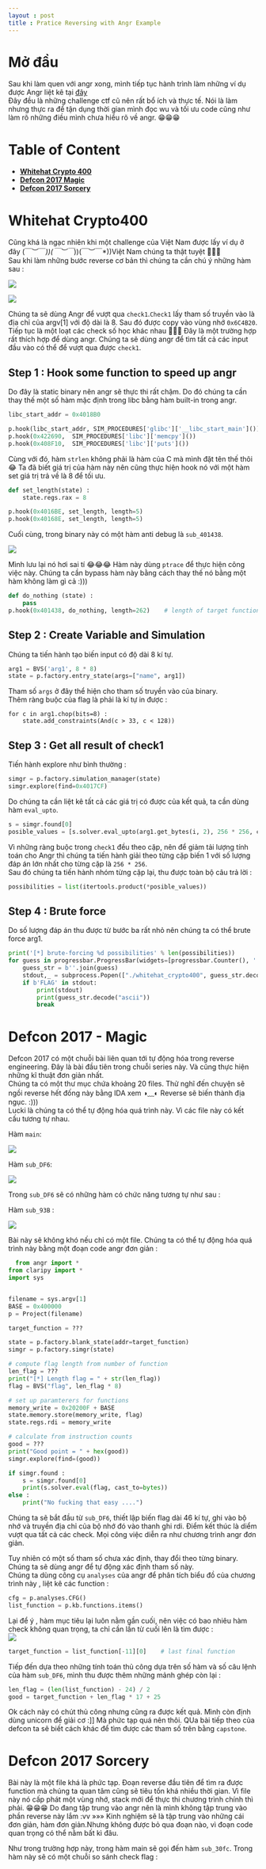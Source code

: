 ```yaml
---
layout : post
title : Pratice Reversing with Angr Example 
--- 
```


# Mở đầu   
Sau khi làm quen với angr xong, mình tiếp tục hành trình làm những ví dụ được Angr liệt kê tại [đây](https://docs.angr.io/examples#whitehat-ctf-2015-crypto-400)  
Đây đều là những challenge ctf cũ nên rất bổ ích và thực tế. Nói là làm nhưng thực ra để tận dụng thời gian mình đọc wu và tối ưu code cũng như làm rõ những điều mình chưa hiểu rõ về angr. 😁😁😁

# Table of Content   
  - [**Whitehat Crypto 400**](#wu1)
  - [**Defcon 2017 Magic**](#wu2)   
  - [**Defcon 2017 Sorcery**](#wu3)
<a name="wu1"></a>   
    
    


# Whitehat Crypto400 
Cũng khá là ngạc nhiên khi một challenge của Việt Nam được lấy ví dụ ở đây \(￣︶￣*\))\(￣︶￣*\))\(￣︶￣*\))Việt Nam chúng ta thật tuyệt 🤗🤗🤗    
Sau khi làm những bước reverse cơ bản thì chúng ta cần chú ý những hàm sau :    

![](/ctf/re/angr/whitehat/hinh1.PNG)    

![](/ctf/re/angr/whitehat/hinh2.PNG)    

Chúng ta sẽ dùng Angr để vượt qua ```check1```.```Check1``` lấy tham số truyền vào là địa chỉ của argv[1] với độ dài là 8. Sau đó được copy vào vùng nhớ ```0x6C4B20```. Tiếp tục là một loạt các check số học khác nhau 🧐🧐🧐 Đây là một trường hợp rất thích hợp để dùng angr. Chúng ta sẽ dùng angr để tìm tất cả các input đầu vào có thể để vượt qua được ```check1```.   

## Step 1 : Hook some function to speed up angr   
Do đây là static binary nên angr sẽ thực thi rất chậm. Do đó chúng ta cần thay thế một số hàm mặc định trong libc bằng hàm built-in trong angr.   

```python
libc_start_addr = 0x4018B0 

p.hook(libc_start_addr, SIM_PROCEDURES['glibc']['__libc_start_main']())
p.hook(0x422690,  SIM_PROCEDURES['libc']['memcpy']())
p.hook(0x408F10,  SIM_PROCEDURES['libc']['puts']()) 
```   

Cùng với đó, hàm ```strlen``` không phải là hàm của C mà mình đặt tên thế thôi 😂 Ta đã biết giá trị của hàm này nên cũng thực hiện hook nó với một hàm set giá trị trả về là 8 để tối ưu.   
```python
def set_length(state) : 
    state.regs.rax = 8 

p.hook(0x4016BE, set_length, length=5) 
p.hook(0x40168E, set_length, length=5) 
```    

Cuối cùng, trong binary này có một hàm anti debug là ```sub_401438```.   

![](/ctf/re/angr/whitehat/hinh3.PNG)   

Mình lưu lại nó hơi sai tí 😂😂😂 Hàm này dùng ```ptrace``` để thực hiện công việc này. Chúng ta cần bypass hàm này bằng cách thay thế nó bằng một hàm không làm gì cả :)))   

```python
def do_nothing (state) : 
    pass 
p.hook(0x401438, do_nothing, length=262)    # length of target function 
```   

## Step 2 : Create Variable and Simulation   
Chúng ta tiến hành tạo biến input có độ dài 8 kí tự.  
```python
arg1 = BVS('arg1', 8 * 8) 
state = p.factory.entry_state(args=["name", arg1]) 
``` 
Tham số ```args``` ở đây thể hiện cho tham số truyền vào của binary.  
Thêm ràng buộc của flag là phải là kí tự in được :   
```
for c in arg1.chop(bits=8) : 
    state.add_constraints(And(c > 33, c < 128))
```
## Step 3 : Get all result of check1    
Tiến hành explore như bình thường :    
```python
simgr = p.factory.simulation_manager(state)  
simgr.explore(find=0x4017CF)      
```   


Do chúng ta cần liệt kê tất cả các giá trị có được của kết quả, ta cần dùng hàm ```eval_upto```.   
```python
s = simgr.found[0] 
posible_values = [s.solver.eval_upto(arg1.get_bytes(i, 2), 256 * 256, cast_to=bytes) for i in range(0,8,2)]
```   
Vì những ràng buộc trong ```check1``` đều theo cặp, nên để giảm tải lượng tính toán cho Angr thì chúng ta tiến hành giải theo từng cặp biến 1 với số lượng đáp án lớn nhất cho từng cặp là ```256 * 256```.    
Sau đó chúng ta tiến hành nhóm từng cặp lại, thu được toàn bộ câu trả lời :   
```python
possibilities = list(itertools.product(*posible_values))
```   

## Step 4 : Brute force   
Do số lượng đáp án thu được từ bước ba rất nhỏ nên chúng ta có thể brute force arg1.   
```python 
print('[*] brute-forcing %d possibilities' % len(possibilities))
for guess in progressbar.ProgressBar(widgets=[progressbar.Counter(), ' ', progressbar.Percentage(), ' ', progressbar.Bar(), ' ', progressbar.ETA()])(possibilities):
    guess_str = b''.join(guess)
    stdout,_ = subprocess.Popen(["./whitehat_crypto400", guess_str.decode("ascii")], stdout=subprocess.PIPE, stderr=subprocess.STDOUT).communicate()
    if b'FLAG' in stdout:
        print(stdout)  
        print(guess_str.decode("ascii"))
        break
```

<a name="wu2"></a>






# Defcon 2017 - Magic    
Defcon 2017 có một chuỗi bài liên quan tới tự động hóa trong reverse engineering. Đây là bài đầu tiên trong chuỗi series này. Và cũng thực hiện những kĩ thuật đơn giản nhất.   
Chúng ta có một thư mục chứa khoảng 20 files. Thử nghĩ đến chuyện sẽ ngồi reverse hết đống này bằng IDA xem ◑﹏◐ Reverse sẽ biến thành địa ngục. :)))   
Lucki là chúng ta có thể tự động hóa quá trình này. Vì các file này có kết cấu tương tự nhau.   

Hàm ```main```:     

![](/ctf/re/angr/defcon/magic_dist/hinh1.PNG)   

Hàm ```sub_DF6```:    

![](/ctf/re/angr/defcon/magic_dist/hinh2.PNG)    

Trong ```sub_DF6``` sẽ có những hàm có chức năng tương tự như sau :   

Hàm ```sub_93B``` :   

![](/ctf/re/angr/defcon/magic_dist/hinh3.PNG)    

Bài này sẽ không khó nếu chỉ có một file. Chúng ta có thể tự động hóa quá trình này bằng một đoạn code angr đơn giản  :    

```python
  from angr import * 
from claripy import * 
import sys 


filename = sys.argv[1]
BASE = 0x400000
p = Project(filename)

target_function = ???

state = p.factory.blank_state(addr=target_function)  
simgr = p.factory.simgr(state) 

# compute flag length from number of function
len_flag = ???
print("[*] Length flag = " + str(len_flag))
flag = BVS("flag", len_flag * 8) 

# set up paramterers for functions
memory_write = 0x20200F + BASE 
state.memory.store(memory_write, flag) 
state.regs.rdi = memory_write 

# calculate from instruction counts 
good = ???  
print("Good point = " + hex(good))
simgr.explore(find=(good)) 

if simgr.found : 
    s = simgr.found[0] 
    print(s.solver.eval(flag, cast_to=bytes))
else : 
    print("No fucking that easy ....")
```    


Chúng ta sẽ bắt đầu từ ```sub_DF6```, thiết lập biến flag dài 46 kí tự, ghi vào bộ nhớ và truyền địa chỉ của bộ nhớ đó vào thanh ghi rdi. Điểm kết thúc là diểm vượt qua tất cả các check. Mọi công việc diễn ra như chương trình angr đơn giản.   

Tuy nhiên có một số tham số chưa xác định, thay đổi theo từng binary. Chúng ta sẽ dùng angr để tự động xác định tham số này.   
Chúng ta dùng công cụ ```analyses``` của angr để phân tích biểu đồ của chương trình này , liệt kê các function :   

```python
cfg = p.analyses.CFG() 
list_function = p.kb.functions.items()  
```   
Lại để ý , hàm mục tiêu lại luôn nằm gần cuối, nên việc có bao nhiêu hàm check không quan trọng, ta chỉ cần lần từ cuối lên là tìm được :   
![](/ctf/re/angr/defcon/magic_dist/hinh4.PNG)     

```python
target_function = list_function[-11][0]    # last final function 
```

Tiếp đến dựa theo những tính toán thủ công dựa trên số hàm và số câu lệnh của hàm ```sub_DF6```, mình thu được thêm những mảnh ghép còn lại :  
```python
len_flag = (len(list_function) - 24) / 2   
good = target_function + len_flag * 17 + 25  
```

Ok cách này có chút thủ công nhưng cũng ra được kết quả. Mình còn định dùng unicorn để giải cơ :]] Mà phức tạp quá nên thôi. QUa bài tiếp theo của defcon ta sẽ biết cách khác để tìm được các tham số trên bằng ```capstone```.    




<a name="wu3"></a>




# Defcon 2017 Sorcery    
Bài này là một file khá là phức tạp. Đoạn reverse đầu tiên để tìm ra được function mà chúng ta quan tâm cũng sẽ tiêu tốn khá nhiều thời gian. Vì file này nó cấp phát một vùng nhớ, stack mới để thực thi chương trình chính thì phải. 😁😁😁 Do đang tập trung vào angr nên là mình không tập trung vào phần reverse này lắm :vv »»» Kinh nghiệm sẽ là tập trung vào những cái đơn giản, hàm đơn giản.Nhưng không được bỏ qua đoạn nào, vì đoạn code quan trọng có thể nằm bất kì đâu.       

Như trong trường hợp này, trong hàm main sẽ gọi đến hàm ```sub_30fc```. Trong hàm này sẽ có một chuỗi so sánh check flag :    




